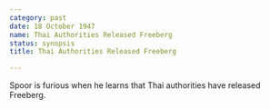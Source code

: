 ```yaml
---
category: past
date: 18 October 1947
name: Thai Authorities Released Freeberg
status: synopsis
title: Thai Authorities Released Freeberg

---
```

Spoor is furious when he learns that Thai authorities have released Freeberg.

